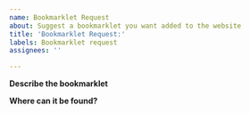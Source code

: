```yaml
---
name: Bookmarklet Request
about: Suggest a bookmarklet you want added to the website
title: 'Bookmarklet Request:'
labels: Bookmarklet request
assignees: ''

---
```


**Describe the bookmarklet**
<!--A clear and concise description of what the bookmarklet does.-->

**Where can it be found?**
<!--You can link to where you can find the bookmarklet, or you can paste the bookmarklet code.-->
